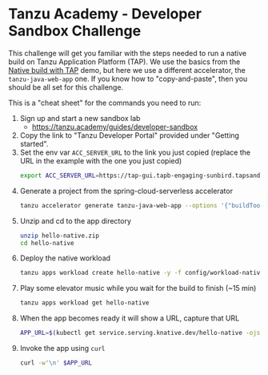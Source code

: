 # Tanzu Academy - Developer Sandbox Challenge

This challenge will get you familiar with the steps needed to run a native build on Tanzu Application Platform (TAP). We use the basics from the [Native build with TAP](https://github.com/trisberg/springone-explore-2023/blob/main/TAP-native-build.md) demo, but here we use a different accelerator, the `tanzu-java-web-app` one. If you know how to "copy-and-paste", then you should be all set for this challenge.

This is a "cheat sheet" for the commands you need to run:

1. Sign up and start a new sandbox lab
    - https://tanzu.academy/guides/developer-sandbox
2. Copy the link to "Tanzu Developer Portal" provided under "Getting started".
3. Set the env var `ACC_SERVER_URL` to the link you just copied (replace the URL in the example with the one you just copied)
    ```sh
    export ACC_SERVER_URL=https://tap-gui.tapb-engaging-sunbird.tapsandbox.com/
    ```
4. Generate a project from the spring-cloud-serverless accelerator
    ```sh
    tanzu accelerator generate tanzu-java-web-app --options '{"buildTool" : "maven",  "javaVersion" : "17",  "nativeBuild" : true,  "projectName" : "hello-native",  "springBootVersion" : "3.1"}'
    ```
5. Unzip and cd to the app directory
    ```sh
    unzip hello-native.zip
    cd hello-native
    ```
6. Deploy the native workload
    ```sh
    tanzu apps workload create hello-native -y -f config/workload-native.yaml --local-path .
    ```
7. Play some elevator music while you wait for the build to finish (~15 min)
    ```sh
    tanzu apps workload get hello-native
    ```
8. When the app becomes ready it will show a URL, capture that URL
    ```sh
    APP_URL=$(kubectl get service.serving.knative.dev/hello-native -ojsonpath='{.status.url}')
    ```
9. Invoke the app using `curl`
    ```sh
    curl -w'\n' $APP_URL
    ```

